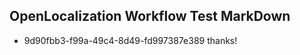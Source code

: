 ## OpenLocalization Workflow Test MarkDown
* 9d90fbb3-f99a-49c4-8d49-fd997387e389 
thanks!<!--HONumber=Mar16_HO4-->
